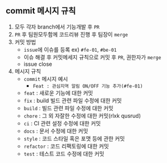## commit 메시지 규칙

1. 모두 각자 branch에서 기능개발 후 `PR`
2. `PR` 후 팀원모두함께 코드리뷰 진행 후 팀장이 `merge`
3. 커밋 방법
   - `issue`에 이슈를 등록
     ex) `#fe-01`, `#be-01`
   - 이슈 해결 후 커밋메세지 규칙으로 커밋 후 `PR`, 권한자가 `merge`
   - issue close
4. 메시지 규칙
   - `commit` 메시지 예시
     - `Feat : 관심지역 알림 ON/OFF 기능 추가(#fe-01)`
   - `feat` : 새로운 기능에 대한 커밋
   - `fix` : build 빌드 관련 파일 수정에 대한 커밋
   - `build` : 빌드 관련 파일 수정에 대한 커밋
   - `chore` : 그 외 자잘한 수정에 대한 커밋(rlxk qusrud)
   - `ci` : CI 관련 설정 수정에 대한 커밋
   - `docs` : 문서 수정에 대한 커밋
   - `style` : 코드 스타일 혹은 포맷 등에 관한 커밋
   - `refactor` : 코드 리팩토링에 대한 커밋
   - `test` : 테스트 코드 수정에 대한 커밋
